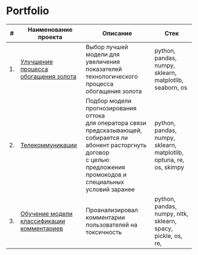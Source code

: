 # Portfolio



| #    | Наименование проекта                | Описание                                                     | Стек                                                         |
| ---- | ------------------------------------------------------------ | ------------------------------------------------------------ | ------------------------------------------------------------ |
| 1.   | [Улучшение процесса обогащения золота](https://github.com/yaroslav-korobkov/Portfolio/tree/main/Gold_Recovery) | Выбор лучшей модели для увеличения <br/>показателей технологического процесса <br/>обогащения золота | python, pandas, numpy, sklearn, matplotlib, seaborn, os       |
| 2.   | [Телекоммуникации](https://github.com/yaroslav-korobkov/Portfolio/tree/main/Telecommunications) | Подбор модели прогнозирования оттока <br/> для оператора связи предсказывающей, собирается ли абонент расторгнуть договор <br/> с целью предложения промокодов и специальных условий заранее | python, pandas, numpy, sklearn, matplotlib, optuna, re, os, skimpy |
| 3.   | [Обучение модели классификации комментариев](https://github.com/yaroslav-korobkov/Portfolio/tree/main/Toxic_comments) | Проанализировал комментарии пользователей на токсичность             | python, pandas, numpy, nltk, sklearn, spacy, pickle, os, re,  |
